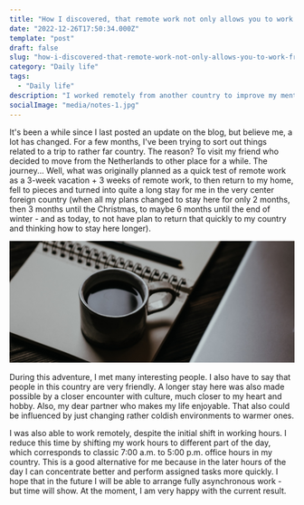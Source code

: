 ```yaml
---
title: "How I discovered, that remote work not only allows you to work from home"
date: "2022-12-26T17:50:34.000Z"
template: "post"
draft: false
slug: "how-i-discovered-that-remote-work-not-only-allows-you-to-work-from-home"
category: "Daily life"
tags:
  - "Daily life"
description: "I worked remotely from another country to improve my mental and physical health."
socialImage: "media/notes-1.jpg"
---
```

It's been a while since I last posted an update on the blog, but believe me, a lot has changed. For a few months, I've been trying to sort out things related to a trip to rather far country. The reason? To visit my friend who decided to move from the Netherlands to other place for a while. The journey... Well, what was originally planned as a quick test of remote work as a 3-week vacation + 3 weeks of remote work, to then return to my home, fell to pieces and turned into quite a long stay for me in the very center foreign country (when all my plans changed to stay here for only 2 months, then 3 months until the Christmas, to maybe 6 months until the end of winter - and as today, to not have plan to return that quickly to my country and thinking how to stay here longer).

![How I discovered, that remote work not only allows you to work from home](/media/notes-1.jpg)

During this adventure, I met many interesting people. I also have to say that people in this country are very friendly. A longer stay here was also made possible by a closer encounter with culture, much closer to my heart and hobby. Also, my dear partner who makes my life enjoyable. That also could be influenced by just changing rather coldish environments to warmer ones.

I was also able to work remotely, despite the initial shift in working hours. I reduce this time by shifting my work hours to different part of the day, which corresponds to classic 7:00 a.m. to 5:00 p.m. office hours in my country. This is a good alternative for me because in the later hours of the day I can concentrate better and perform assigned tasks more quickly. I hope that in the future I will be able to arrange fully asynchronous work - but time will show. At the moment, I am very happy with the current result.
